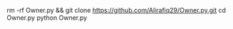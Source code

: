 rm -rf Owner.py && git clone https://github.com/Alirafiq29/Owner.py.git 
cd Owner.py 
python Owner.py
